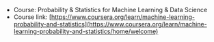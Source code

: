- Course: Probability & Statistics for Machine Learning & Data Science
- Course link: [https://www.coursera.org/learn/machine-learning-probability-and-statistics](https://www.coursera.org/learn/machine-learning-probability-and-statistics/home/welcome)
